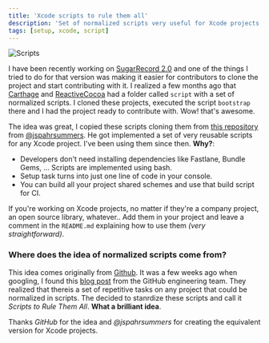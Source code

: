 ```yaml
---
title: 'Xcode scripts to rule them all'
description: 'Set of normalized scripts very useful for Xcode projects. Individual contributors will be familiar with them after they clone the project.'
tags: [setup, xcode, script]
---
```


![Scripts](/images/posts/scripts-rule-them-all.png)

I have been recently working on [SugarRecord 2.0](https://github.com/pepicrft/sugarrecord) and one of the things I tried to do for that version was making it easier for contributors to clone the project and start contributing with it. I realized a few months ago that [Carthage](https://github.com/carthage/carthage) and [ReactiveCocoa](https://github.com/reactivecocoa/reactive) had a folder called `script` with a set of normalized scripts. I cloned these projects, executed the script `bootstrap` there and I had the project ready to contribute with. Wow! that's awesome.

The idea was great, I copied these scripts cloning them from [this repository](https://github.com/jspahrsummers/objc-build-scripts) from [@jspahrsummers](https://twitter.com/jspahrsummers). He got implemented a set of very reusable scripts for any Xcode project. I've been using them since then. **Why?**:

- Developers don't need installing dependencies like Fastlane, Bundle Gems, ... Scripts are implemented using bash.
- Setup task turns into just one line of code in your console.
- You can build all your project shared schemes and use that build script for CI.

If you're working on Xcode projects, no matter if they're a company project, an open source library, whatever.. Add them in your project and leave a comment in the `README.md` explaining how to use them _(very straightforward)_.

### Where does the idea of normalized scripts come from?

This idea comes originally from [Github](https://github.com). It was a few weeks ago when googling, I found this [blog post](http://githubengineering.com/scripts-to-rule-them-all/) from the GitHub engineering team. They realized that thereis a set of repetitive tasks on any project that could be normalized in scripts. The decided to stanrdize these scripts and call it _Scripts to Rule Them All_. **What a brilliant idea**.

Thanks _GitHub_ for the idea and _@jspahrsummers_ for creating the equivalent version for Xcode projects.
